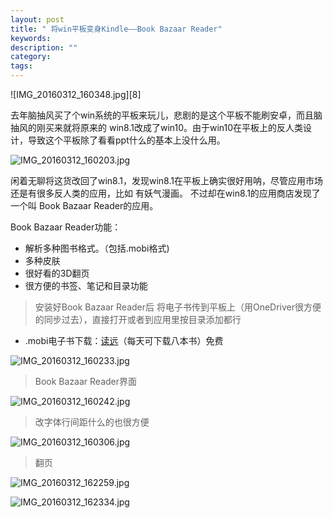 ```yaml
---
layout: post
title: " 将win平板变身Kindle——Book Bazaar Reader"
keywords: 
description: ""
category: 
tags: 
---
```


<!--markdown-->![IMG_20160312_160348.jpg][8]  
  
去年脑抽风买了个win系统的平板来玩儿，悲剧的是这个平板不能刷安卓，而且脑抽风的刚买来就将原来的 win8.1改成了win10。由于win10在平板上的反人类设计，导致这个平板除了看看ppt什么的基本上没什么用。  
  
![IMG_20160312_160203.jpg][1]  
  
闲着无聊将这货改回了win8.1，发现win8.1在平板上确实很好用呐，尽管应用市场还是有很多反人类的应用，比如 有妖气漫画。 不过却在win8.1的应用商店发现了一个叫 Book Bazaar Reader的应用。  
  
Book Bazaar Reader功能：  
  
* 解析多种图书格式。（包括.mobi格式)  
* 多种皮肤  
* 很好看的3D翻页  
* 很方便的书签、笔记和目录功能  
  
>安装好Book Bazaar Reader后 将电子书传到平板上（用OneDriver很方便的同步过去），直接打开或者到应用里按目录添加都行  
  
* .mobi电子书下载：[读远][2]（每天可下载八本书）免费  
  
![IMG_20160312_160233.jpg][3]  
  
>Book Bazaar Reader界面  
  
![IMG_20160312_160242.jpg][4]  
  
>改字体行间距什么的也很方便  
  
![IMG_20160312_160306.jpg][5]  
  
>翻页  
  
![IMG_20160312_162259.jpg][6]  
  
![IMG_20160312_162334.jpg][7]  
  
  
  
  [1]: http://539go.com/usr/uploads/2016/03/2625941873.jpg  
  [2]: http://readcolor.com/  
  [3]: http://539go.com/usr/uploads/2016/03/807713691.jpg  
  [4]: http://539go.com/usr/uploads/2016/03/196509557.jpg  
  [5]: http://539go.com/usr/uploads/2016/03/444752248.jpg  
  [6]: http://539go.com/usr/uploads/2016/03/3867634230.jpg  
  [7]: http://539go.com/usr/uploads/2016/03/4156836749.jpg  
  [8]: http://539go.com/usr/uploads/2016/03/1464334567.jpg  
